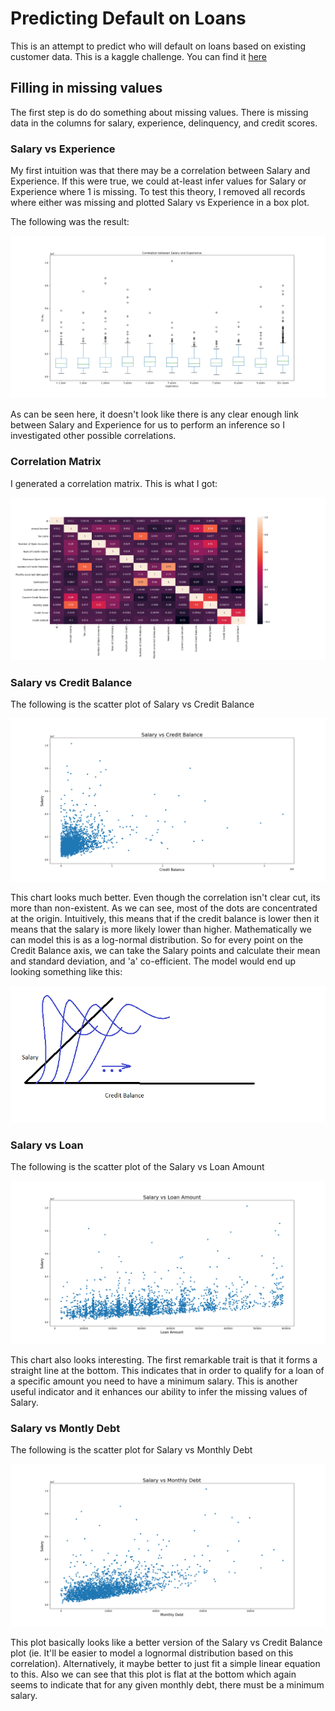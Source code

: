# Predicting Default on Loans
This is an attempt to predict who will default on loans based on existing customer data. 
This is a kaggle challenge. 
You can find it [here](https://www.kaggle.com/c/credit-default-prediction-ai-big-data/)

## Filling in missing values
The first step is do do something about missing values. 
There is missing data in the columns for salary, experience, delinquency, and credit scores.

### Salary vs Experience
My first intuition was that there may be a correlation between Salary and Experience. 
If this were true, we could at-least infer values for Salary or Experience where 1 is missing. 
To test this theory, I removed all records where either was missing and 
plotted Salary vs Experience in a box plot.

The following was the result:

![Default](./viz/SalaryVsExperience.png)

As can be seen here, it doesn't look like there is any clear enough link between Salary and Experience
for us to perform an inference so I investigated other possible correlations.

### Correlation Matrix
I generated a correlation matrix. This is what I got:

![Default](./viz/CorrelationMatrix.png)

### Salary vs Credit Balance
The following is the scatter plot of Salary vs Credit Balance

![Default](./viz/SalaryVsCreditBalance.png)

This chart looks much better. Even though the correlation isn't clear cut,
its more than non-existent. As we can see, most of the dots are concentrated
at the origin. Intuitively, this means that if the credit balance is lower
then it means that the salary is more likely lower than higher. Mathematically
we can model this is as a log-normal distribution. So for every point on the Credit Balance
axis, we can take the Salary points and calculate their mean and standard deviation, and 'a' co-efficient.
The model would end up looking something like this:

![Default](./viz/SalaryVsCreditBalanceModelIntuition.png)

### Salary vs Loan

The following is the scatter plot of the Salary vs Loan Amount

![Default](./viz/SalaryVsLoanAmount.png)

This chart also looks interesting. The first remarkable trait is that it forms
a straight line at the bottom. This indicates that in order to qualify
for a loan of a specific amount you need to have a minimum salary. This is
another useful indicator and it enhances our ability to infer the missing
values of Salary.

### Salary vs Montly Debt

The following is the scatter plot for Salary vs Monthly Debt

![Default](./viz/SalaryVsMonthlyDebt.png)

This plot basically looks like a better version of the Salary vs Credit Balance plot
(ie. It'll be easier to model a lognormal distribution based on this correlation).
Alternatively, it maybe better to just fit a simple linear equation to this.
Also we can see that this plot is flat at the bottom which again seems to 
indicate that for any given monthly debt, there must be a minimum salary.

<!--

### Clean Salary column
+ The 'Annual Income' column was renamed to 'Salary'.
+ A new column called 'IsSalaryProvided' was added
+ All NaN values in the Salary column were replaced with the mean of the provided Salary values

### Clean Experience column
+ The 'Years in current job' column was renamed to 'Experience'
+ A new column called 'IsExperienceProvided' was added
+ The Experience column values were quantified and the mean was gotten: 5.88
+ All NaN values in Experience were replaced by the mean

### Delinquency
There are so many missing values for delinquency that I chose to completely remove it from the pipeline
for now.

### Credit Score
The next step is to do something about the missing values in Credit Score.
For this I decided to check if there is any correlation between one of the
existing columns and correlation

 -->
